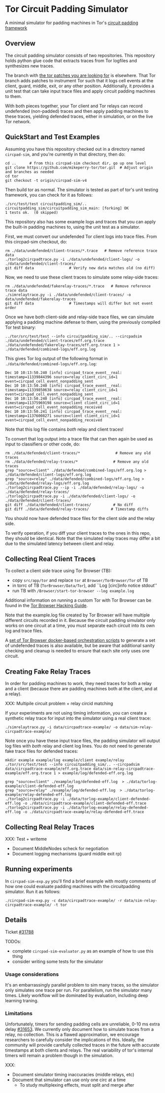 # Tor Circuit Padding Simulator

A minimal simulator for padding machines in Tor's [circuit padding
framework](https://github.com/torproject/tor/blob/master/doc/HACKING/CircuitPaddingDevelopment.md)

## Overview

The circuit padding simulator consists of two repositories. This repository
holds python glue code that extracts traces from Tor logfiles and synthesizes
new traces.

The branch with [the tor patches you are looking
for](https://github.com/mikeperry-tor/tor/commits/circpad-sim-v4) is
elsewhere. That Tor branch adds patches to instrument Tor such that it logs
cell events at the client, guard, middle, exit, or any other position.
Additionally, it provides a unit test that can take input trace files and
apply circuit padding machines to them.

With both pieces together, your Tor client and Tor relays can record
undefended (non-padded) traces and then apply padding machines to these
traces, yielding defended traces, either in simulation, or on the live Tor
network.


## QuickStart and Test Examples

Assuming you have this repository checked out in a directory named
`circpad-sim`, and you're currently in that directory, then do:

```
cd ..      # from this circpad-sim checkout dir, go up one level
git clone https://github.com/mikeperry-tor/tor.git  # Adjust origin and branches as needed
cd tor
git checkout -t origin/circpad-sim-v4
```

Then build tor as normal. The simulator is tested as part of tor's unit testing
framework, you can check for it as follows:

```
./src/test/test circuitpadding_sim/.. 
circuitpadding_sim/circuitpadding_sim_main: [forking] OK
1 tests ok.  (0 skipped)
```

This repository also has some example logs and traces that you can apply the
built-in padding machines to, using the unit test as a simulator.

First, we must convert our undefended Tor client logs into trace files. From
this circpad-sim checkout, do:
```
rm ./data/undefended/client-traces/*.trace   # Remove reference trace data
./torlog2circpadtrace.py -i ./data/undefended/client-logs/ -o ./data/undefended/client-traces/
git diff data                # Verify new data matches old (no diff)
```

Now, we need to use these client traces to simulate some relay-side traces:
```
rm ./data/undefended/fakerelay-traces/*.trace   # Remove reference trace data
./simrelaytrace.py -i ./data/undefended/client-traces/ -o data/undefended/fakerelay-traces
git diff data                # Timestamps will differ but not event order
```

Once we have both client-side and relay-side trace files, we can simulate
applying a padding machine defense to them, using the previously compiled Tor
test binary:

```
../tor/src/test/test --info circuitpadding_sim/.. --circpadsim ./data/undefended/client-traces/eff.org.trace ./data/undefended/fakerelay-traces/eff.org.trace 1 > ./data/defended/combined-logs/eff.org.log
```

This gives Tor log output of the following format in `./data/defended/combined-logs/eff.org.log`:

```
Dec 10 10:13:50.240 [info] circpad_trace_event__real: timestamp=11339844396 source=relay client_circ_id=1 event=circpad_cell_event_nonpadding_sent
Dec 10 10:13:50.240 [info] circpad_trace_event__real: timestamp=11339850638 source=relay client_circ_id=1 event=circpad_cell_event_nonpadding_sent
Dec 10 10:13:50.240 [info] circpad_trace_event__real: timestamp=11375969198 source=client client_circ_id=1 event=circpad_cell_event_nonpadding_received
Dec 10 10:13:50.241 [info] circpad_trace_event__real: timestamp=11376008271 source=client client_circ_id=1 event=circpad_cell_event_nonpadding_received
```

Note that this log file contains *both* relay and client traces!

To convert that log output into a trace file that can then again be used as
input to classifiers or other code, do:
```
rm ./data/defended/client-traces/*                # Remove any old traces
rm ./data/defended/relay-traces/*                # Remove any old traces
grep "source=client" ./data/defended/combined-logs/eff.org.log > ./data/defended/client-logs/eff.org.log
grep "source=relay" ./data/defended/combined-logs/eff.org.log > ./data/defended/relay-logs/eff.org.log
./torlog2circpadtrace.py --ip -i ./data/defended/relay-logs/ -o ./data/defended/relay-traces/
./torlog2circpadtrace.py -i ./data/defended/client-logs/ -o ./data/defended/client-traces/
git diff ./data/defended/client-traces/          # No diff
git diff ./data/defended/relay-traces/          # Timestamp diffs
```

You should now have defended trace files for the client side and the relay
side.

To verify operation, if you diff your client traces to the ones in this repo,
they should be identical. Note that the simulated relay traces may differ a
bit due to the simulated latency between client and relay.

## Collecting Real Client Traces

To collect a client side trace using Tor Browser (TB):
- copy `src/app/tor` and replace `tor` at `Browser/TorBrowser/Tor` of TB
- in torrc of TB (`TorBrowser/Data/Tor`), add ``Log [circ]info notice stdout''
- run TB with `/Browser/start-tor-browser --log example.log` 

Additional information on running a custom Tor with Tor Browser can be found
in the [Tor Browser Hacking Guide](https://trac.torproject.org/projects/tor/wiki/doc/TorBrowser/Hacking#RunningMultipleTorBrowsers).

Note that the example.log file created by Tor Browser will have multiple
different circuits recorded in it. Because the circuit padding simulator only
works on one circuit at a time, you must separate each circuit into its own
log and trace files.

A [set of Tor Browser docker-based orchestration
scripts](https://github.com/pylls/padding-machines-for-tor/tree/master/collect-traces)
to generate a set of undefended traces is also available, but be aware that
additional sanity checking and cleanup is needed to ensure that each site only
uses one circuit.

## Creating Fake Relay Traces

In order for padding machines to work, they need traces for both a relay and a
client (because there are padding machines both at the client, and at a
relay).

XXX: Multipile circuit problem + relay circid matching

If your experiments are not using timing information, you can create a
synthetic relay trace for input into the simulator using a real client trace:

```
./simrelaytrace.py -i data/circpadtrace-example/ -o data/sim-relay-circpadtrace-example/
```

Note once you have these input trace files, the padding simulator will output
log files with *both* relay and client log lines. You do not need to generate
fake trace files for defended traces:

```
mkdir example example/log example/client example/relay
./tor/src/test/test --info circuitpadding_sim/.. --circpadsim data/circpadtrace-example/eff.org.trace data/sim-relay-circpadtrace-example/eff.org.trace 1 > example/log/defended-eff.org.log

grep "source=client" ./example/log/defended-eff.log  > ./data/torlog-example/client-defended-eff.log
grep "source=relay" ./example/log/defended-eff.log  > ./data/torlog-example/relay-defended-eff.log
./torlog2circpadtrace.py -i ./data/torlog-example/client-defended-eff.log -o ./data/circpadtrace-example/client-defended-eff.trace
./torlog2circpadtrace.py -i ./data/torlog-example/relay-defended-eff.log -o ./data/circpadtrace-example/relay-defended-eff.trace
```

## Collecting Real Relay Traces

XXX: Test + writeme
   - Document MiddleNodes scheck for negotiation
   - Document logging mechanisms (guard middle exit rp)

## Running experiments

In `circpad-sim-exp.py` you'll find a brief example with mostly comments of how
one could evaluate padding machines with the circuitpadding simulator. Run it as
follows:

```
./circpad-sim-exp.py -c data/circpadtrace-example/ -r data/sim-relay-circpadtrace-example/ -t tor
```

## Details

Ticket [#31788](https://trac.torproject.org/projects/tor/ticket/31788)

TODOs:
- complete `circpad-sim-evaluator.py` as an example of how to use this thing
- consider writing some tests for the simulator

### Usage considerations

It's an embarrassingly parallel problem to sim many traces, so the simulator only
simulates one trace per run. For parallelism, run the simulator many times.
Likely workflow will be dominated by evaluation, including deep learning
traning.

### Limitations

Unfortunately, timers for sending padding cells are unreliable, 0-10 ms extra
delay [#31653](https://trac.torproject.org/projects/tor/ticket/31653). We
currently only document how to simulate traces from a relay, no collection. This
is a flawed approximation, we encourage researchers to carefully consider the
implications of this. Ideally, the community will provide carefully collected
traces in the future with accurate timestamps at both clients and relays. The
real variability of tor's internal timers will remain a problem though in the
simulation.

XXX:
   - Document simulator timing inaccuracies (middle relays, etc)
   - Document that simulator can use only one circ at a time
     - To study multiplexing effects, must split and merge after


